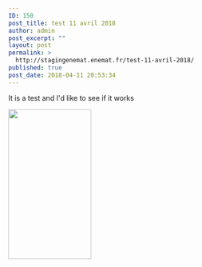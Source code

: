 ```yaml
---
ID: 150
post_title: test 11 avril 2018
author: admin
post_excerpt: ""
layout: post
permalink: >
  http://stagingenemat.enemat.fr/test-11-avril-2018/
published: true
post_date: 2018-04-11 20:53:34
---
```

It is a test and I'd like to see if it works

<img class="alignnone size-medium wp-image-151" src="http://stagingenemat.enemat.fr/wp-content/uploads/2018/04/Capture-d’écran-2017-10-03-à-12.28.24-166x300.png" alt="" width="166" height="300" />